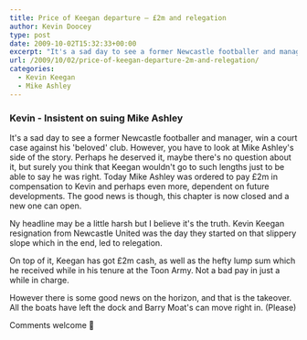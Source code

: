 ```yaml
---
title: Price of Keegan departure – £2m and relegation
author: Kevin Doocey
type: post
date: 2009-10-02T15:32:33+00:00
excerpt: "It's a sad day to see a former Newcastle footballer and manager, win a court case against his 'beloved' club."
url: /2009/10/02/price-of-keegan-departure-2m-and-relegation/
categories:
  - Kevin Keegan
  - Mike Ashley
---
```


### Kevin - Insistent on suing Mike Ashley

It's a sad day to see a former Newcastle footballer and manager, win a court case against his 'beloved' club. However, you have to look at Mike Ashley's side of the story. Perhaps he deserved it, maybe there's no question about it, but surely you think that Keegan wouldn't go to such lengths just to be able to say he was right. Today Mike Ashley was ordered to pay £2m in compensation to Kevin and perhaps even more, dependent on future developments. The good news is though, this chapter is now closed and a new one can open.

Ny headline may be a little harsh but I believe it's the truth. Kevin Keegan resignation from Newcastle United was the day they started on that slippery slope which in the end, led to relegation.

On top of it, Keegan has got £2m cash, as well as the hefty lump sum which he received while in his tenure at the Toon Army. Not a bad pay in just a while in charge.

However there is some good news on the horizon, and that is the takeover. All the boats have left the dock and Barry Moat's can move right in. (Please)

Comments welcome 🙂
